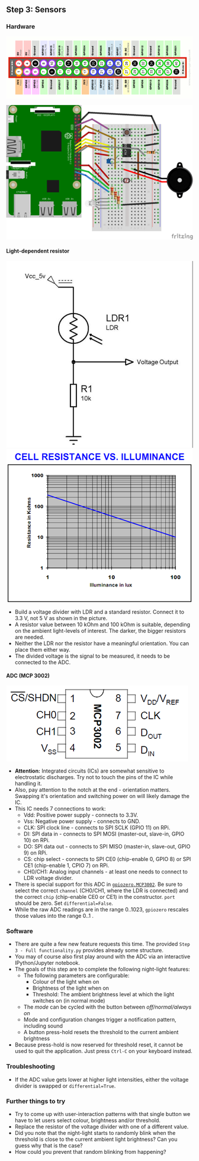 ## Step 3: Sensors

### Hardware

![gpio](gpio.png)

![breadboard-schematic](Step3-FullFunctionality.png)

#### Light-dependent resistor

![LDR-schematic](LDR-schematic.jpg)
![LDR-response](LDR-response.png)

- Build a voltage divider with LDR and a standard resistor.
  Connect it to 3.3 V, not 5 V as shown in the picture.
- A resistor value between 10 kOhm and 100 kOhm is suitable,
  depending on the ambient light-levels of interest.
  The darker, the bigger resistors are needed.
- Neither the LDR nor the resistor have a meaningful orientation.
  You can place them either way.
- The divided voltage is the signal to be measured,
  it needs to be connected to the ADC.

#### ADC (MCP 3002)

![pinout](MCP3002-pinout.png)

- **Attention:** Integrated circuits (ICs) are somewhat sensitive to
  electrostatic discharges. Try not to touch the pins of the IC while handling it.
- Also, pay attention to the notch at the end - orientation matters.
  Swapping it's orientation and switching power on will likely damage the IC.
- This IC needs 7 connections to work:
  - Vdd: Positive power supply - connects to 3.3V.
  - Vss: Negative power supply - connects to GND.
  - CLK: SPI clock line - connects to SPI SCLK (GPIO 11) on RPi.
  - DI: SPI data in - connects to SPI MOSI (master-out, slave-in, GPIO 10) on RPi.
  - DO: SPI data out - connects to SPI MISO (master-in, slave-out, GPIO 9) on RPi.
  - CS: chip select - connects to SPI CE0 (chip-enable 0, GPIO 8) or SPI CE1 (chip-enable 1, CPIO 7) on RPi.
  - CH0/CH1: Analog input channels - at least one needs to connect to LDR voltage divider.
- There is special support for this ADC in
  [`gpiozero.MCP3002`](https://gpiozero.readthedocs.io/en/stable/api_spi.html?highlight=MCP3002#gpiozero.MCP3002).
  Be sure to select the correct `channel` (CH0/CH1, where the LDR is connected)
  and the correct `chip` (chip-enable CE0 or CE1) in the constructor.
  `port` should be zero. Set `differential=False`.
- While the raw ADC readings are in the range 0..1023, `gpiozero`
  rescales those values into the range 0..1 .

### Software
- There are quite a few new feature requests this time.
  The provided `Step 3 - Full functionality.py` provides already some structure.
- You may of course also first play around with the ADC via an interactive IPython/Jupyter notebook.
- The goals of this step are to complete the following night-light features:
    - The following parameters are configurable:
      - Colour of the light when on
      - Brightness of the light when on
      - Threshold: The ambient brightness level at which the light switches on (in normal mode)
    - The _mode_ can be cycled with the button between _off/normal/always on_
    - Mode and configuration changes trigger a notification pattern, including sound
    - A button press-hold resets the threshold to the current ambient brightness
- Because press-hold is now reserved for threshold reset, it cannot be
  used to quit the application. Just press `Ctrl-C` on your keyboard instead.

### Troubleshooting
- If the ADC value gets lower at higher light intensities,
  either the voltage divider is swapped or `differential=True`.

### Further things to try
- Try to come up with user-interaction patterns with that single button we have
  to let users select colour, brightness and/or threshold.
- Replace the resistor of the voltage divider with one of a different value.
- Did you note that the night-light starts to randomly blink when the
  threshold is close to the current ambient light brightness?
  Can you guess why that is the case?
- How could you prevent that random blinking from happening?

